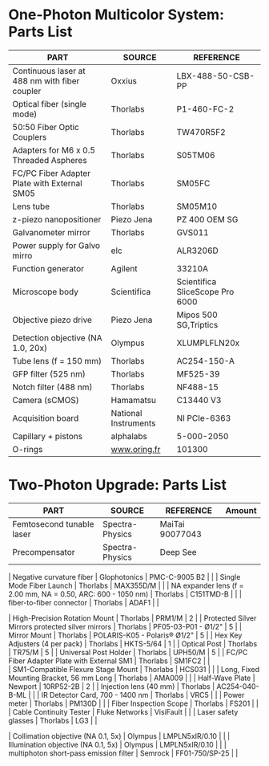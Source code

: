 # One-Photon Multicolor System: Parts List

| PART                                                          | SOURCE               | REFERENCE                       |
|---------------------------------------------------------------|----------------------|---------------------------------|
| Continuous laser at 488 nm	with fiber coupler                | Oxxius               | LBX-488-50-CSB-PP               |
| Optical fiber (single mode)                                   | Thorlabs             | P1-460-FC-2                     |
| 50:50 Fiber Optic Couplers                                    | Thorlabs             | TW470R5F2                       |
| Adapters for M6 x 0.5 Threaded Aspheres                       | Thorlabs             | S05TM06                         |
| FC/PC Fiber Adapter Plate with External SM05                  | Thorlabs             | SM05FC                          |
| Lens tube                                                     | Thorlabs             | SM05M10                         |
| z-piezo nanopositioner                                        | Piezo Jena           | PZ 400 OEM SG                   |
| Galvanometer mirror                                           | Thorlabs             | GVS011                          |
| Power supply for Galvo mirro                                  | elc                  | ALR3206D                        |
| Function generator                                            | Agilent              | 33210A                          |
| Microscope body                                               | Scientifica          | Scientifica SliceScope Pro 6000 |
| Objective piezo drive                                         | Piezo Jena           | Mipos 500 SG,Triptics           |
| Detection objective (NA 1.0, 20x)                             | Olympus              | XLUMPLFLN20x                    |
| Tube lens (f = 150 mm)                                        | Thorlabs             | AC254-150-A                     |
| GFP filter (525 nm)                                           | Thorlabs             | MF525-39                        |
| Notch filter (488 nm)                                         | Thorlabs             | NF488-15                        |
| Camera (sCMOS)                                                | Hamamatsu            | C13440 V3                       |
| Acquisition board                                             | National Instruments | NI PCIe-6363                    |
| Capillary + pistons                                           | alphalabs            | 5-000-2050                      |
| O-rings                                                       | www.oring.fr         | 101300                          |

# Two-Photon Upgrade: Parts List

| PART                                                          | SOURCE               | REFERENCE                       | Amount |
|---------------------------------------------------------------|----------------------|---------------------------------|--------|
| Femtosecond tunable laser                                     | Spectra-Physics      | MaiTai 90077043                 |        |
| Precompensator                                                | Spectra-Physics      | Deep See                        |        |


| Negative curvature fiber                                      | Glophotonics         | PMC-C-9005 B2                   |        |
| Single Mode Fiber Launch                                      | Thorlabs             | MAX355D/M                       |        |
| NA expander lens (f = 2.00 mm, NA = 0.50, ARC: 600 - 1050 nm) | Thorlabs             | C151TMD-B                       |        |
| fiber-to-fiber connector                                      | Thorlabs             | ADAF1                           |        |

| High-Precision Rotation Mount                                 | Thorlabs             | PRM1/M                          |  2     |
| Protected Silver Mirrors   protected silver mirrors           | Thorlabs             | PF05-03-P01 - Ø1/2"             |  5     | 
| Mirror Mount                                                  | Thorlabs             | POLARIS-K05 - Polaris® Ø1/2"    |  5     | 
| Hex Key Adjusters  (4 per pack)                               | Thorlabs             | HKTS-5/64                       |  1     |
| Optical Post                                                  | Thorlabs             | TR75/M                          |  5     |
| Universal Post Holder                                         | Thorlabs             | UPH50/M                         |  5     |
| FC/PC Fiber Adapter Plate with External SM1                   | Thorlabs             | SM1FC2                          |        |  
| SM1-Compatible Flexure Stage Mount                            | Thorlabs             | HCS031                          |        |
| Long, Fixed Mounting Bracket, 56 mm Long                      | Thorlabs             | AMA009                          |        | 
| Half-Wave Plate                                               | Newport              | 10RP52-2B                       |  2     |
| Injection lens (40 mm)                                        | Thorlabs             | AC254-040-B-ML                  |        |
| IR Detector Card, 700 - 1400 nm                               | Thorlabs             | VRC5                            |        |
| Power meter                                                   | Thorlabs             | PM130D                          |        |
| Fiber Inspection Scope                                        | Thorlabs             | FS201                           |        |
| Cable Continuity Tester                                       | Fluke Networks       | VisiFault                       |        |
| Laser safety glasses                                          | Thorlabs             | LG3                             |	      |


| Collimation objective (NA 0.1, 5x)                            | Olympus              | LMPLN5xIR/0.10                  |        |
| Illumination objective (NA 0.1, 5x)                           | Olympus              | LMPLN5xIR/0.10                  |        |
| multiphoton short-pass emission filter                        | Semrock              | FF01-750/SP-25                  |        |








